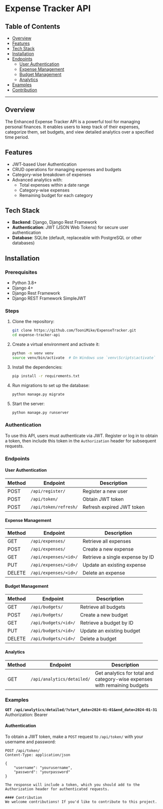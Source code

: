 # Expense Tracker API

## Table of Contents

- [Overview](#overview)
- [Features](#features)
- [Tech Stack](#tech-stack)
- [Installation](#installation)
- [Endpoints](#endpoints)
  - [User Authentication](#user-authentication)
  - [Expense Management](#expense-management)
  - [Budget Management](#budget-management)
  - [Analytics](#analytics)
- [Examples](#examples)
- [Contribution](#contribution)

---

## Overview

The Enhanced Expense Tracker API is a powerful tool for managing personal finances. It enables users to keep track of their expenses, categorize them, set budgets, and view detailed analytics over a specified time period.

## Features

- JWT-based User Authentication
- CRUD operations for managing expenses and budgets
- Category-wise breakdown of expenses
- Advanced analytics with:
  - Total expenses within a date range
  - Category-wise expenses
  - Remaining budget for each category

## Tech Stack

- **Backend**: Django, Django Rest Framework
- **Authentication**: JWT (JSON Web Tokens) for secure user authentication
- **Database**: SQLite (default, replaceable with PostgreSQL or other databases)

## Installation

### Prerequisites

- Python 3.8+
- Django 4+
- Django Rest Framework
- Django REST Framework SimpleJWT

### Steps

1. Clone the repository:

   ```bash
   git clone https://github.com/TooniMike/ExpenseTracker.git
   cd expense-tracker-api
   ```

2. Create a virtual environment and activate it:

   ```bash
   python -m venv venv
   source venv/bin/activate  # On Windows use `venv\Scripts\activate`
   ```

3. Install the dependencies:

   ```bash
   pip install -r requirements.txt
   ```

4. Run migrations to set up the database:

   ```bash
   python manage.py migrate
   ```

5. Start the server:
   ```bash
   python manage.py runserver
   ```

### Authentication

To use this API, users must authenticate via JWT. Register or log in to obtain a token, then include this token in the `Authorization` header for subsequent requests.

### Endpoints

#### User Authentication

| Method | Endpoint              | Description               |
| ------ | --------------------- | ------------------------- |
| POST   | `/api/register/`      | Register a new user       |
| POST   | `/api/token/`         | Obtain JWT token          |
| POST   | `/api/token/refresh/` | Refresh expired JWT token |

#### Expense Management

| Method | Endpoint              | Description                     |
| ------ | --------------------- | ------------------------------- |
| GET    | `/api/expenses/`      | Retrieve all expenses           |
| POST   | `/api/expenses/`      | Create a new expense            |
| GET    | `/api/expenses/<id>/` | Retrieve a single expense by ID |
| PUT    | `/api/expenses/<id>/` | Update an existing expense      |
| DELETE | `/api/expenses/<id>/` | Delete an expense               |

#### Budget Management

| Method | Endpoint             | Description               |
| ------ | -------------------- | ------------------------- |
| GET    | `/api/budgets/`      | Retrieve all budgets      |
| POST   | `/api/budgets/`      | Create a new budget       |
| GET    | `/api/budgets/<id>/` | Retrieve a budget by ID   |
| PUT    | `/api/budgets/<id>/` | Update an existing budget |
| DELETE | `/api/budgets/<id>/` | Delete a budget           |

#### Analytics

| Method | Endpoint                   | Description                                                               |
| ------ | -------------------------- | ------------------------------------------------------------------------- |
| GET    | `/api/analytics/detailed/` | Get analytics for total and category-wise expenses with remaining budgets |

### Examples

**`GET /api/analytics/detailed/?start_date=2024-01-01&end_date=2024-01-31`**
Authorization: Bearer <token>

#### Authentication

To obtain a JWT token, make a `POST` request to `/api/token/` with your username and password:

```http
POST /api/token/
Content-Type: application/json

{
    "username": "yourusername",
    "password": "yourpassword"
}

The response will include a token, which you should add to the Authorization header for authenticated requests.

#### Contribution
We welcome contributions! If you'd like to contribute to this project.
```
